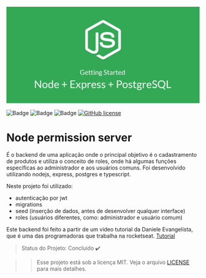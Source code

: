 <p align="center">
  <img src="src/images/node.jpg"/>
</p>

![Badge](https://img.shields.io/github/issues/Matheus-SS/node-permission-server)
![Badge](https://img.shields.io/github/forks/Matheus-SS/node-permission-server)
![Badge](https://img.shields.io/github/stars/Matheus-SS/node-permission-server)
[![GitHub license](https://img.shields.io/github/license/Matheus-SS/node-permission-server?style=plastic)](https://github.com/Matheus-SS/node-permission-server/blob/master/LICENSE)


# Node permission server

É o backend de uma aplicação onde o principal objetivo é o cadastramento de produtos e utiliza o conceito de roles, onde há algumas funções específicas ao administrador e aos usuários comuns. Foi desenvolvido utilizando nodejs, express, postgres e typescript.

Neste projeto foi utilizado:

- autenticação por jwt
- migrations
- seed (inserção de dados, antes de desenvolver qualquer interface)
- roles (usuários diferentes, como: administrador e usuário comum)

Este backend foi feito a partir de um video tutorial da Daniele Evangelista, que é uma das programadoras que trabalha na rocketseat.
[Tutorial](https://www.youtube.com/watch?v=TGCwB9oMR0o)

> Status do Projeto: Concluido :heavy_check_mark:

>> Esse projeto está sob a licença MIT. Veja o arquivo [LICENSE](https://github.com/Matheus-SS/node-permission-server/blob/master/LICENSE) para mais detalhes.